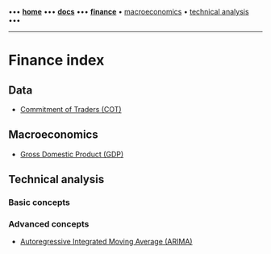 [//]: # (START - Navigation between Markdown pages inside of GitHub.)

••• **[home](/README.md)** ••• **[docs](/docs/index.md)** ••• **[finance](/finance/index.md)** • [macroeconomics](/finance/index.md#macroeconomics) • [technical analysis](/finance/index.md#technical-analysis) •••

[//]: # (END - Navigation between Markdown pages inside of GitHub.)

---

# Finance index

## Data

- [Commitment of Traders (COT)](/finance/data/cot--commitments-of-traders.md)

## Macroeconomics

- [Gross Domestic Product (GDP)](/finance/macroeconomics/gdp--gross-domestic-product.md) 

## Technical analysis

### Basic concepts
  
### Advanced concepts

- [Autoregressive Integrated Moving Average (ARIMA)](/finance/technical-analysis/autoregressive-integrated-moving-average.md) 

